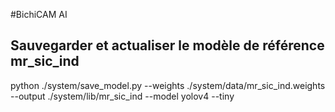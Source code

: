#BichiCAM AI

## Sauvegarder et actualiser le modèle de référence mr_sic_ind
python ./system/save_model.py --weights ./system/data/mr_sic_ind.weights --output ./system/lib/mr_sic_ind --model yolov4 --tiny
